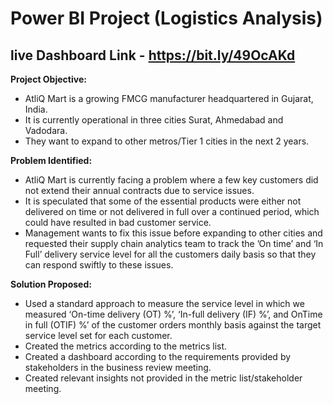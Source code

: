 # Power BI Project (Logistics Analysis)
## live Dashboard Link - https://bit.ly/49OcAKd

 **Project Objective:** 
    
-  AtliQ Mart is a growing FMCG manufacturer headquartered in Gujarat, India.
-  It is currently operational in three cities Surat, Ahmedabad and Vadodara.
-  They want to expand to other metros/Tier 1 cities in the next 2 years.

**Problem Identified:**
-  AtliQ Mart is currently facing a problem where a few key customers did not extend their annual contracts due to service issues.
-  It is speculated that some of the essential products were either not delivered on time or not delivered in full over a continued period, which could have resulted in bad customer service.
-  Management wants to fix this issue before expanding to other cities and requested their supply chain analytics team to track the ’On time’ and ‘In Full’ delivery service level for all the customers daily basis so that they can respond swiftly to these issues.

**Solution Proposed:**  
- Used a standard approach to measure the service level in which we measured ‘On-time delivery (OT) %’, ‘In-full delivery (IF) %’, and OnTime in full (OTIF) %’ of the customer orders monthly basis against the target service level set for each customer.
- Created the metrics according to the metrics list.
- Created a dashboard according to the requirements provided by stakeholders in the business review meeting.
- Created relevant insights not provided in the metric list/stakeholder meeting.
  
